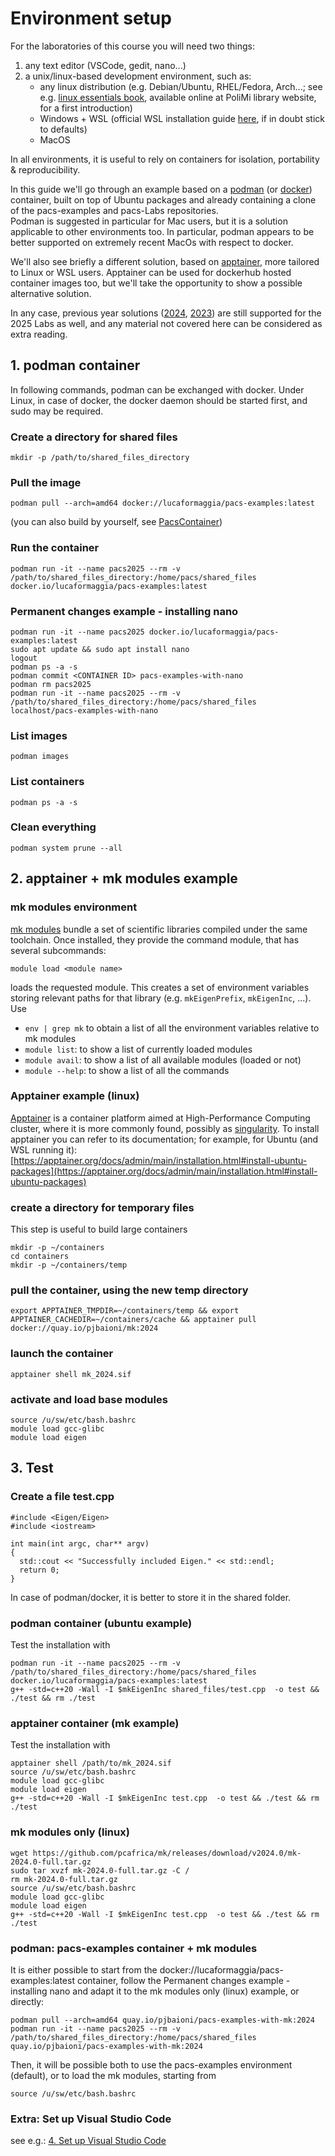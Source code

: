 # Environment setup
For the laboratories of this course you will need two things:  

1. any text editor (VSCode, gedit, nano...)  
2. a unix/linux-based development environment, such as:  
   + any linux distribution (e.g. Debian/Ubuntu, RHEL/Fedora, Arch...; see e.g. [linux essentials book](https://www.bibliosearch.polimi.it/permalink/39PMI_INST/1nvvje2/alma9956393108776), available online at PoliMi library website, for a first introduction)  
   + Windows + WSL (official WSL installation guide [here](https://learn.microsoft.com/en-us/windows/wsl/install), if in doubt stick to defaults)    
   + MacOS  
   
In all environments, it is useful to rely on containers for isolation, portability & reproducibility.  

In this guide we'll go through an example based on a [podman](https://podman.io/get-started) (or [docker](https://www.docker.com/get-started/)) container, built on top of Ubuntu packages and already containing a clone of the pacs-examples and pacs-Labs repositories.  
Podman is suggested in particular for Mac users, but it is a solution applicable to other environments too. In particular, podman appears to be better supported on extremely recent MacOs with respect to docker.    

We'll also see briefly a different solution, based on [apptainer](https://apptainer.org/docs/user/main/quick_start.html), more tailored to Linux or WSL users. Apptainer can be used for dockerhub hosted container images too, but we'll take the opportunity to show a possible alternative solution.     

In any case, previous year solutions ([2024](https://github.com/pacs-course/pacs-Labs/tree/main/Labs/2024/00-environment_setup), [2023](https://github.com/pacs-course/pacs-Labs/tree/main/Labs/2023/00-environment_setup)) are still supported for the 2025 Labs as well, and any material not covered here can be considered as extra reading.   


## 1. podman container

In following commands, podman can be exchanged with docker. Under Linux, in case of docker, the docker daemon should be started first, and sudo may be required.  

### Create a directory for shared files
```
mkdir -p /path/to/shared_files_directory
```

### Pull the image
```
podman pull --arch=amd64 docker://lucaformaggia/pacs-examples:latest
```
(you can also build by yourself, see [PacsContainer](https://github.com/pacs-course/PacsContainer))   
### Run the container
```
podman run -it --name pacs2025 --rm -v /path/to/shared_files_directory:/home/pacs/shared_files docker.io/lucaformaggia/pacs-examples:latest
```

### Permanent changes example - installing nano
```
podman run -it --name pacs2025 docker.io/lucaformaggia/pacs-examples:latest
sudo apt update && sudo apt install nano
logout
podman ps -a -s
podman commit <CONTAINER ID> pacs-examples-with-nano
podman rm pacs2025
podman run -it --name pacs2025 --rm -v /path/to/shared_files_directory:/home/pacs/shared_files localhost/pacs-examples-with-nano
```
### List images
```
podman images
```

### List containers
```
podman ps -a -s
```

### Clean everything
```
podman system prune --all
```


## 2. apptainer + mk modules example

### mk modules environment 

[mk modules](https://github.com/pjbaioni/mk) bundle a set of scientific libraries compiled under the same toolchain. Once installed, they provide the command module, that has several subcommands:

```
module load <module name> 
```

loads the requested module. This creates a set of environment variables storing relevant paths for that library (e.g. `mkEigenPrefix`, `mkEigenInc`, ...). Use

- `env | grep mk`  to obtain a list of all the environment variables relative to mk modules
- `module list`: to show a list of currently loaded modules
- `module avail`: to show a list of all available modules (loaded or not)
- `module --help`: to show a list of all the commands

### Apptainer example (linux)

[Apptainer](https://apptainer.org/docs/user/main/quick_start.html) is a container platform aimed at High-Performance Computing cluster, where it is more commonly found, possibly as [singularity](https://en.wikipedia.org/wiki/Singularity_(software)). To install apptainer you can refer to its documentation; for example, for Ubuntu (and WSL running it): 
[https://apptainer.org/docs/admin/main/installation.html#install-ubuntu-packages](https://apptainer.org/docs/admin/main/installation.html#install-ubuntu-packages)

### create a directory for temporary files
This step is useful to build large containers  
```
mkdir -p ~/containers
cd containers
mkdir -p ~/containers/temp
```

### pull the container, using the new temp directory 
```
export APPTAINER_TMPDIR=~/containers/temp && export APPTAINER_CACHEDIR=~/containers/cache && apptainer pull docker://quay.io/pjbaioni/mk:2024
```

### launch the container
```
apptainer shell mk_2024.sif
```

### activate and load base modules
```
source /u/sw/etc/bash.bashrc
module load gcc-glibc
module load eigen
```

## 3. Test
### Create a file test.cpp
```
#include <Eigen/Eigen>
#include <iostream>

int main(int argc, char** argv)
{
  std::cout << "Successfully included Eigen." << std::endl;
  return 0;
}
```
In case of podman/docker, it is better to store it in the shared folder.   

### podman container (ubuntu example)
Test the installation with
```
podman run -it --name pacs2025 --rm -v /path/to/shared_files_directory:/home/pacs/shared_files docker.io/lucaformaggia/pacs-examples:latest
g++ -std=c++20 -Wall -I $mkEigenInc shared_files/test.cpp  -o test && ./test && rm ./test
```

### apptainer container (mk example)
Test the installation with
```
apptainer shell /path/to/mk_2024.sif
source /u/sw/etc/bash.bashrc
module load gcc-glibc
module load eigen
g++ -std=c++20 -Wall -I $mkEigenInc test.cpp  -o test && ./test && rm ./test
```

### mk modules only (linux)
```
wget https://github.com/pcafrica/mk/releases/download/v2024.0/mk-2024.0-full.tar.gz
sudo tar xvzf mk-2024.0-full.tar.gz -C /
rm mk-2024.0-full.tar.gz
source /u/sw/etc/bash.bashrc
module load gcc-glibc
module load eigen
g++ -std=c++20 -Wall -I $mkEigenInc test.cpp  -o test && ./test && rm ./test
```

### podman: pacs-examples container + mk modules
It is either possible to start from the docker://lucaformaggia/pacs-examples:latest container, follow the Permanent changes example - installing nano and adapt it to the mk modules only (linux) example, or directly:
```
podman pull --arch=amd64 quay.io/pjbaioni/pacs-examples-with-mk:2024
podman run -it --name pacs2025 --rm -v /path/to/shared_files_directory:/home/pacs/shared_files quay.io/pjbaioni/pacs-examples-with-mk:2024
```
Then, it will be possible both to use the pacs-examples environment (default), or to load the mk modules, starting from
```
source /u/sw/etc/bash.bashrc
```

### Extra: Set up Visual Studio Code
see e.g.: [4. Set up Visual Studio Code](https://github.com/HPC-Courses/AMSC-Labs/tree/main/Labs/2023-24/lab00-setup)

